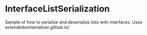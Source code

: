 # InterfaceListSerialization
Sample of how to serialize and deserialize lists with interfaces. Uses extendedxmlserializer.github.io/
